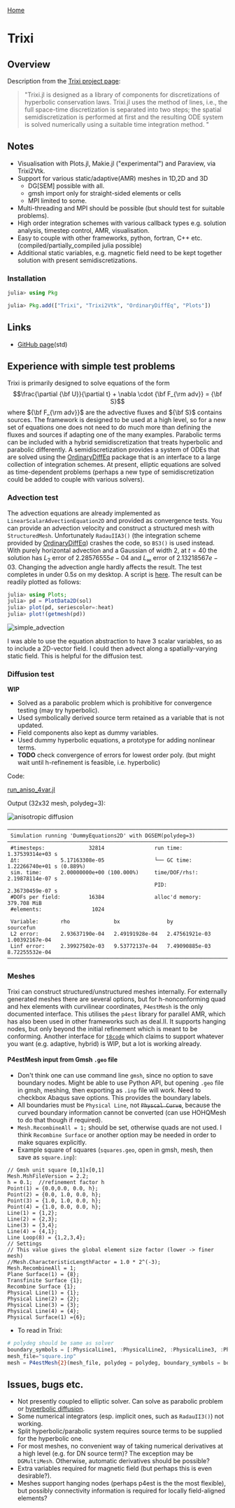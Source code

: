 [Home](../readme.md)
# Trixi

## Overview

Description from the [Trixi project page](https://trixi-framework.github.io/Trixi.jl/stable/overview/):

> "Trixi.jl is designed as a library of components for discretizations of
> hyperbolic conservation laws. Trixi.jl uses the method of lines, i.e., the
> full space-time discretization is separated into two steps; the spatial
> semidiscretization is performed at first and the resulting ODE system is
> solved numerically using a suitable time integration method. "

## Notes

- Visualisation with Plots.jl, Makie.jl ("experimental") and Paraview, via Trixi2Vtk.
- Support for various static/adaptive(AMR) meshes in 1D,2D and 3D
   - DG\[SEM\] possible with all.
   - gmsh import only for straight-sided elements or cells
   - MPI limited to some.
- Multi-threading and MPI should be possible (but should test for suitable problems).
- High order integration schemes with various callback types e.g. solution analysis, timestep control, AMR, visualisation.
- Easy to couple with other frameworks, python, fortran, C++ etc. (compiled/partially_compiled julia possible)
- Additional static variables, e.g. magnetic field need to be kept together solution with present semidiscretizations.

### Installation
```julia
julia> using Pkg

julia> Pkg.add(["Trixi", "Trixi2Vtk", "OrdinaryDiffEq", "Plots"])
````
## Links

- [GitHub page](https://github.com/trixi-framework/Trixi.jl)(std)

## Experience with simple test problems

Trixi is primarily designed to solve equations of the form
$$\frac{\partial {\bf U}}{\partial t} + \nabla \cdot {\bf F_{\rm adv}} = {\bf S}$$
where ${\bf F_{\rm adv}}$ are the advective fluxes and ${\bf S}$ contains sources. The framework is designed to be used at a high level, so for a new set of equations one does not need to do much more than defining the fluxes and sources if adapting one of the many examples. Parabolic terms can be included with a hybrid semidiscretization that treats hyperbolic and parabolic differently. A semidiscretization
provides a system of ODEs that are solved using the [OrdinaryDiffEq](https://github.com/SciML/OrdinaryDiffEq.jl) package that is an interface to a large collection of integration schemes. At present, elliptic equations are solved as time-dependent problems (perhaps a new type of semidiscretization could be added to couple with various solvers).

### Advection test

The advection equations are already implemented as ``LinearScalarAdvectionEquation2D`` and provided as convergence tests. You can provide an advection velocity and construct a structured mesh with ``StructuredMesh``. Unfortunately ``RadauIIA3()`` (the integration scheme provided by [OrdinaryDiffEq](https://github.com/SciML/OrdinaryDiffEq.jl)) crashes the code, so `BS3()` is used instead. With purely horizontal advection and a Gaussian of width $2$, at $t=40$ the solution has $L_2$ error of $2.28576555e-04$ and $L_\infty$ error of $2.13218567e-03$.
Changing the advection angle hardly affects the result. The test completes in under $0.5s$ on my desktop. A script is [here](./simple_tests/simple_advect_periodic_DG/simple_advect_periodic_DG.jl). The result can be readily plotted as follows:
```julia
julia> using Plots;
julia> pd = PlotData2D(sol)
julia> plot(pd, seriescolor=:heat)
julia> plot!(getmesh(pd))
```
![simple_advection](simple_tests/simple_advect_periodic_DG/simple_advect_periodic_DG.png "Advection")

I was able to use the equation abstraction to have 3 scalar variables, so as to include a 2D-vector field. I could then advect along a spatially-varying static field. This is helpful for the diffusion test.

### Diffusion test

**WIP**
- Solved as a parabolic problem which is prohibitive for convergence testing (may try hyperbolic).
- Used symbolically derived source term retained as a variable that is not updated.
- Field components also kept as dummy variables.
- Used dummy hyperbolic equations, a prototype for adding nonlinear terms.
- **TODO** check convergence of errors for lowest order poly. (but might wait until h-refinement is feasible, i.e. hyperbolic)

Code: 

[run_aniso_4var.jl](./simple_tests/aniso_diffusion_DeluzetNarski/run_aniso_4var.jl)

Output (32x32 mesh, polydeg=3):

![anisotropic diffusion](simple_tests/aniso_diffusion_DeluzetNarski/fig/DN_parabolic_hyperbolic_a2m10eps1e-6_10x10-3.png "Diffusion")
```
────────────────────────────────────────────────────────────────────────────────────────────────────
 Simulation running 'DummyEquations2D' with DGSEM(polydeg=3)
────────────────────────────────────────────────────────────────────────────────────────────────────
 #timesteps:              32814                run time:       1.37539314e+03 s
 Δt:             5.17163308e-05                └── GC time:    1.22266740e+01 s (0.889%)
 sim. time:      2.00000000e+00 (100.000%)     time/DOF/rhs!:  2.19878114e-07 s
                                               PID:            2.36730459e-07 s
 #DOFs per field:         16384                alloc'd memory:        379.708 MiB
 #elements:                1024

 Variable:       rho              bx               by               sourcefun     
 L2 error:       2.93637190e-04   2.49191928e-04   2.47561921e-03   1.00392167e-04
 Linf error:     2.39927502e-03   9.53772137e-04   7.49090885e-03   8.72255532e-04
────────────────────────────────────────────────────────────────────────────────────────────────────
```

### Meshes

Trixi can construct structured/unstructured meshes internally. For externally generated meshes there are several options, but for h-nonconforming quad and hex elements with curvilinear coordinates, `P4estMesh` is the only documented interface. This utilises the `p4est` library for parallel AMR, which has also been used in other frameworks such as
deal.II. It supports hanging nodes, but only beyond the initial refinement which is meant to be conforming.
Another interface for [`t8code`](https://dlr-amr.github.io/t8code/) which claims to support whatever you want (e.g. adaptive, hybrid) is WIP, but a lot is working already.

#### P4estMesh input from Gmsh `.geo` file
- Don't think one can use command line `gmsh`, since no option to save boundary nodes. Might be able to use Python API, but opening `.geo` file in gmsh, meshing, then exporting as `.inp` file will work. Need to checkbox Abaqus save options. This provides the boundary labels.
- All boundaries must be `Physical Line`, not ~~`Physcal Curve`~~, because the curved boundary information cannot be converted (can use HOHQMesh to do that though if required).
- `Mesh.RecombineAll = 1;` should be set, otherwise quads are not used. I think `Recombine Surface` or another option may be needed in order to make squares explicitly.
- Example square of squares (`squares.geo`, open in gmsh, mesh, then save as `square.inp`):
```gmsh
// Gmsh unit square [0,1]x[0,1]
Mesh.MshFileVersion = 2.2;
h = 0.1;  //refinement factor h
Point(1) = {0.0,0.0, 0.0, h};
Point(2) = {0.0, 1.0, 0.0, h};
Point(3) = {1.0, 1.0, 0.0, h};
Point(4) = {1.0, 0.0, 0.0, h};
Line(1) = {1,2};
Line(2) = {2,3};
Line(3) = {3,4};
Line(4) = {4,1};
Line Loop(8) = {1,2,3,4};
// Settings
// This value gives the global element size factor (lower -> finer mesh)
//Mesh.CharacteristicLengthFactor = 1.0 * 2^(-3);
Mesh.RecombineAll = 1;
Plane Surface(1) = {8};
Transfinite Surface {1};
Recombine Surface {1};
Physical Line(1) = {1};
Physical Line(2) = {2};
Physical Line(3) = {3};
Physical Line(4) = {4};
Physical Surface(1) ={6};
```
- To read in Trixi:
```julia
# polydeg should be same as solver 
boundary_symbols = [:PhysicalLine1, :PhysicalLine2, :PhysicalLine3, :PhysicalLine4]
mesh_file="square.inp"
mesh = P4estMesh{2}(mesh_file, polydeg = polydeg, boundary_symbols = boundary_symbols)
```
   
## Issues, bugs etc.
- Not presently coupled to elliptic solver. Can solve as parabolic problem or [hyperbolic diffusion](https://github.com/trixi-framework/paper-self-gravitating-gas-dynamics).
- Some numerical integrators (esp. implicit ones, such as `RadauII3()`) not working.
- Split hyperbolic/parabolic system requires source terms to be supplied for the hyperbolic one.
- For most meshes, no convenient way of taking numerical derivatives at a high level (e.g. for DN source term)? The exception may be `DGMultiMesh`. Otherwise, automatic derivatives should be possible?
- Extra variables required for magnetic field (but perhaps this is even desirable?).
- Meshes support hanging nodes (perhaps p4est is the the most flexible), but possibly connectivity information is required for locally field-aligned elements?
  
